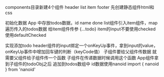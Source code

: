components目录新建4个组件 header list item footer
先创建静态组件html和css

初始化数据
App 中存放todos数据，id name done
list组件引入item组件，map遍历传入的todos数据  给item组件传参  {...todo}
item的input不要使用checked  使用defaultChecked

实现添加todo
header组件的input绑定一个onKeyUp事件，拿到input的value，onKeyUp事件中增加回车键的判断（keyCode值）
子组件要给父组件传数据  就需要父组件给子组件传一个函数  子组件在传递数据时候调用这个函数
App组件拿到子组件的todoObj之后  追加到todos数组中  id数据使用nanoid  import { nanoid } from 'nanoid'

